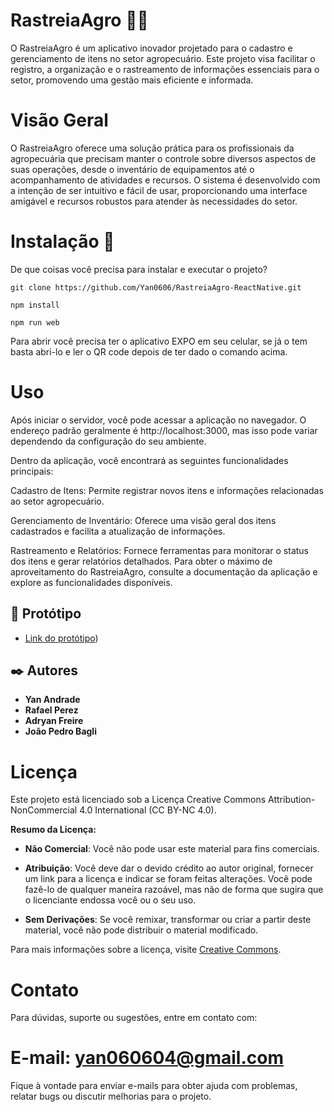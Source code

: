 # RastreiaAgro 🧑‍🌾

O RastreiaAgro é um aplicativo inovador projetado para o cadastro e gerenciamento de itens no setor agropecuário. Este projeto visa facilitar o registro, a organização e o rastreamento de informações essenciais para o setor, promovendo uma gestão mais eficiente e informada.

# Visão Geral

O RastreiaAgro oferece uma solução prática para os profissionais da agropecuária que precisam manter o controle sobre diversos aspectos de suas operações, desde o inventário de equipamentos até o acompanhamento de atividades e recursos. O sistema é desenvolvido com a intenção de ser intuitivo e fácil de usar, proporcionando uma interface amigável e recursos robustos para atender às necessidades do setor.

# Instalação 🔧

De que coisas você precisa para instalar e executar o projeto?

```
git clone https://github.com/Yan0606/RastreiaAgro-ReactNative.git
```
```
npm install
```

```
npm run web
```
Para abrir você precisa ter o aplicativo EXPO em seu celular, se já o tem basta abri-lo e ler o QR code depois de ter dado o comando acima.

# Uso

Após iniciar o servidor, você pode acessar a aplicação no navegador. O endereço padrão geralmente é http://localhost:3000, mas isso pode variar dependendo da configuração do seu ambiente.

Dentro da aplicação, você encontrará as seguintes funcionalidades principais:

Cadastro de Itens: Permite registrar novos itens e informações relacionadas ao setor agropecuário.

Gerenciamento de Inventário: Oferece uma visão geral dos itens cadastrados e facilita a atualização de informações.

Rastreamento e Relatórios: Fornece ferramentas para monitorar o status dos itens e gerar relatórios detalhados.
Para obter o máximo de aproveitamento do RastreiaAgro, consulte a documentação da aplicação e explore as funcionalidades disponíveis.

## 📱 Protótipo

* [Link do protótipo](https://www.figma.com/proto/y2IZy9BP577fjhPkRhLw9p/RastreiaAgro?page-id=33%3A154&node-id=1185-5917&node-type=CANVAS&viewport=1050%2C342%2C0.34&t=1c9LzPsGpij1RiUM-1&scaling=scale-down&content-scaling=fixed&starting-point-node-id=1185%3A5917)) 

## ✒️ Autores
* **Yan Andrade** 
* **Rafael Perez**
* **Adryan Freire**
* **João Pedro Bagli**

# Licença

Este projeto está licenciado sob a Licença Creative Commons Attribution-NonCommercial 4.0 International (CC BY-NC 4.0).

**Resumo da Licença:**

- **Não Comercial**: Você não pode usar este material para fins comerciais.

- **Atribuição**: Você deve dar o devido crédito ao autor original, fornecer um link para a licença e indicar se foram feitas alterações. Você pode fazê-lo de qualquer maneira razoável, mas não de forma que sugira que o licenciante endossa você ou o seu uso.

- **Sem Derivações**: Se você remixar, transformar ou criar a partir deste material, você não pode distribuir o material modificado.

Para mais informações sobre a licença, visite [Creative Commons](https://creativecommons.org/licenses/by-nc/4.0/).


# Contato

Para dúvidas, suporte ou sugestões, entre em contato com:

# E-mail: yan060604@gmail.com

Fique à vontade para enviar e-mails para obter ajuda com problemas, relatar bugs ou discutir melhorias para o projeto.

